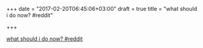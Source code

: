 +++
date = "2017-02-20T06:45:06+03:00"
draft = true
title = "what should i do now?  #reddit"

+++

<p><a href="https://t.co/F2gkhp2Loi">what should i do now?  #reddit</a></p>

